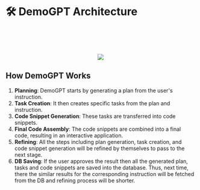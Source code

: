# 🛠️ DemoGPT Architecture
<br/>
<br/>
<br/>
<p align="center">
<a href="https://github.com/melih-unsal/DemoGPT"><img src="https://github.com/melih-unsal/DemoGPT/blob/main/assets/architecture_transparent.png?raw=true"></a>
</p>



## How DemoGPT Works
1. **Planning**: DemoGPT starts by generating a plan from the user's instruction.
2. **Task Creation**: It then creates specific tasks from the plan and instruction.
3. **Code Snippet Generation**: These tasks are transferred into code snippets.
4. **Final Code Assembly**: The code snippets are combined into a final code, resulting in an interactive application.
5. **Refining**: All the steps including plan generation, task creation, and code snippet generation will be refined by themselves to pass to the next stage.
6. **DB Saving**: If the user approves the result then all the generated plan, tasks and code snippets are saved into the database. Thus, next time, there the similar results for the corresponding instruction will be fetched from the DB and refining process will be shorter.